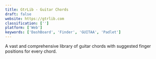 ```yaml
---
title: GtrLib - Guitar Chords
draft: false 
website: https://gtrlib.com
classification: ['']
platform: ['Web']
keywords: ['DashBoard', 'Finder', 'GUITAA', 'Padlet']
---
```

A vast and comprehensive library of guitar chords with suggested finger positions for every chord.